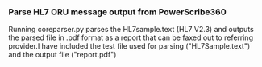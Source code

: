 ### Parse HL7 ORU message output from PowerScribe360
Running coreparser.py parses the HL7sample.text (HL7 V2.3) and outputs the parsed file in .pdf format as a report that can be faxed out to referring provider.I have included the test file used for parsing ("HL7Sample.text") and the output file ("report.pdf")



